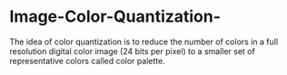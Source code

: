 # Image-Color-Quantization-
The idea of color quantization is to reduce the number of colors in a full resolution digital color image (24 bits per pixel) to a smaller set of representative colors called color palette.
